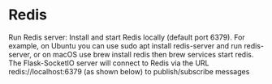 # Redis

Run Redis server:
Install and start Redis locally (default port 6379). For example, on Ubuntu you can use sudo apt install redis-server and run redis-server, or on macOS use brew install redis then brew services start redis. The Flask-SocketIO server will connect to Redis via the URL redis://localhost:6379 (as shown below) to publish/subscribe messages
